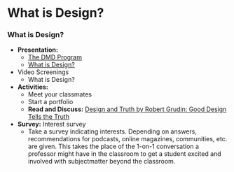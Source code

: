 # What is Design?
### What is Design?
- **Presentation:**
  - [The DMD Program](https://docs.google.com/presentation/d/1wxRa7rKQ7nNaekdb1zgYH7GiTvMhNXqlHgtrI9cLSTc/edit?usp=sharing)
  - [What is Design?](https://docs.google.com/presentation/d/1wxRa7rKQ7nNaekdb1zgYH7GiTvMhNXqlHgtrI9cLSTc/edit?usp=sharing)
- Video Screenings
  - What is Design?
- **Activities:**
  - Meet your classmates
  - Start a portfolio
  - **Read and Discuss:** [Design and Truth by Robert Grudin: Good Design Tells the Truth](../practice/good_design_tells_the_truth.md)
- **Survey:** Interest survey
  - Take a survey indicating interests. Depending on answers, recommendations for podcasts, online magazines, communities, etc. are given. This takes the place of the 1-on-1 conversation a professor might have in the classroom to get a student excited and involved with subjectmatter beyond the classroom.

